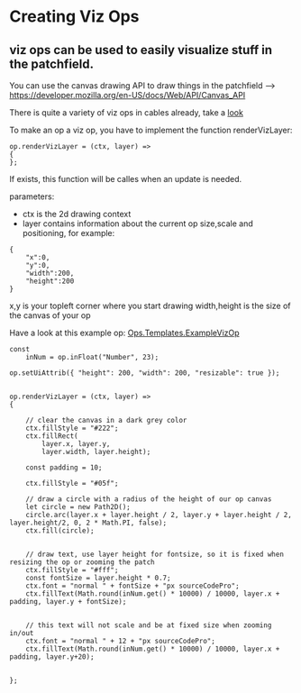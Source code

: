 # Creating Viz Ops

## viz ops can be used to easily visualize stuff in the patchfield.

You can use the canvas drawing API to draw things in the patchfield 
--> https://developer.mozilla.org/en-US/docs/Web/API/Canvas_API

There is quite a variety of viz ops in cables already, take a [look](https://cables.gl/ops/Ops.Ui)


To make an op a viz op, you have to implement the function renderVizLayer:

```
op.renderVizLayer = (ctx, layer) =>
{
};
```

If exists, this function will be calles when an update is needed.

parameters:
- ctx is the 2d drawing context
- layer contains information about the current op size,scale and positioning, for example:

```
{
    "x":0,
    "y":0,
    "width":200, 
    "height":200 
}
```
x,y is your topleft corner where you start drawing
width,height is the size of the canvas of your op 

Have a look at this example op: [Ops.Templates.ExampleVizOp](https://cables.gl/op/Ops.Templates.ExampleVizOp)


```
const
    inNum = op.inFloat("Number", 23);

op.setUiAttrib({ "height": 200, "width": 200, "resizable": true });


op.renderVizLayer = (ctx, layer) =>
{

    // clear the canvas in a dark grey color
    ctx.fillStyle = "#222";
    ctx.fillRect(
        layer.x, layer.y,
        layer.width, layer.height);

    const padding = 10;

    ctx.fillStyle = "#05f";

    // draw a circle with a radius of the height of our op canvas
    let circle = new Path2D();
    circle.arc(layer.x + layer.height / 2, layer.y + layer.height / 2, layer.height/2, 0, 2 * Math.PI, false);
    ctx.fill(circle);


    // draw text, use layer height for fontsize, so it is fixed when resizing the op or zooming the patch
    ctx.fillStyle = "#fff";
    const fontSize = layer.height * 0.7;
    ctx.font = "normal " + fontSize + "px sourceCodePro";
    ctx.fillText(Math.round(inNum.get() * 10000) / 10000, layer.x + padding, layer.y + fontSize);
    
    
    // this text will not scale and be at fixed size when zooming in/out
    ctx.font = "normal " + 12 + "px sourceCodePro";
    ctx.fillText(Math.round(inNum.get() * 10000) / 10000, layer.x + padding, layer.y+20);


};
```
